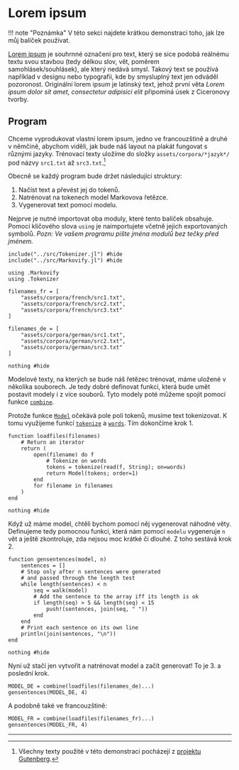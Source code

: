 # Lorem ipsum

!!! note "Poznámka"
    V této sekci najdete krátkou demonstraci toho, jak lze můj balíček používat.

[Lorem ipsum](https://cs.wikipedia.org/wiki/Lorem_ipsum) je souhrnné označení pro text, který se sice podobá reálnému textu svou stavbou (tedy délkou slov, vět, poměrem samohlásek/souhlásek), ale který nedává smysl. Takový text se používá například v designu nebo typografii, kde by smysluplný text jen odváděl pozoronost. Originální lorem ipsum je latinský text, jehož první věta *Lorem ipsum dolor sit amet, consectetur adipisici elit* připomíná úsek z Ciceronovy tvorby.


## Program

Chceme vyprodukovat vlastní lorem ipsum, jedno ve francouzštině a druhé v němčině, abychom viděli, jak bude náš layout na plakát fungovat s různými jazyky. Trénovací texty uložíme do složky `assets/corpora/*jazyk*/` pod názvy `src1.txt` až `src3.txt`.[^1]

Obecně se každý program bude držet následující struktury:
1. Načíst text a převést jej do tokenů.
2. Natrénovat na tokenech model Markovova řetězce.
3. Vygenerovat text pomocí modelu.

Nejprve je nutné importovat oba moduly, které tento balíček obsahuje. Pomocí klíčového slova `using` je naimportujete včetně jejich exportovaných symbolů. *Pozn: Ve vašem programu pište jména modulů bez tečky před jménem.*

```@example 1
include("../src/Tokenizer.jl") #hide
include("../src/Markovify.jl") #hide

using .Markovify
using .Tokenizer

filenames_fr = [
    "assets/corpora/french/src1.txt",
    "assets/corpora/french/src2.txt",
    "assets/corpora/french/src3.txt"
]

filenames_de = [
    "assets/corpora/german/src1.txt",
    "assets/corpora/german/src2.txt",
    "assets/corpora/german/src3.txt"
]

nothing #hide
```

Modelové texty, na kterých se bude náš řetězec trénovat, máme uložené v několika souborech. Je tedy dobré definovat funkci, která bude umět postavit modely i z více souborů. Tyto modely poté můžeme spojit pomocí funkce [`combine`](@ref).

Protože funkce [`Model`](@ref) očekává pole polí tokenů, musíme text tokenizovat. K tomu využijeme funkcí [`tokenize`](@ref) a [`words`](@ref). Tím dokončíme krok 1.

```@example 1
function loadfiles(filenames)
    # Return an iterator
    return (
        open(filename) do f
            # Tokenize on words
            tokens = tokenize(read(f, String); on=words)
            return Model(tokens; order=1)
        end
        for filename in filenames
    )
end

nothing #hide
```

Když už máme model, chtěli bychom pomocí něj vygenerovat náhodné věty. Definujeme tedy pomocnou funkci, která nám pomocí `modelu` vygeneruje `n` vět a ještě zkontroluje, zda nejsou moc krátké či dlouhé. Z toho sestává krok 2.

```@example 1
function gensentences(model, n)
    sentences = []
    # Stop only after n sentences were generated
    # and passed through the length test
    while length(sentences) < n
        seq = walk(model)
        # Add the sentence to the array iff its length is ok
        if length(seq) > 5 && length(seq) < 15
            push!(sentences, join(seq, " "))
        end
    end
    # Print each sentence on its own line
    println(join(sentences, "\n"))
end

nothing #hide
```

Nyní už stačí jen vytvořit a natrénovat model a začít generovat! To je 3. a poslední krok.

```@example 1
MODEL_DE = combine(loadfiles(filenames_de)...)
gensentences(MODEL_DE, 4)
```

A podobně také ve francouzštině:

```@example 1
MODEL_FR = combine(loadfiles(filenames_fr)...)
gensentences(MODEL_FR, 4)
```

---
[^1]: Všechny texty použité v této demonstraci pocházejí z [projektu Gutenberg](https://www.gutenberg.org).